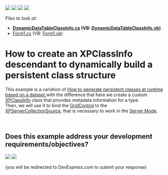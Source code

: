<!-- default badges list -->
![](https://img.shields.io/endpoint?url=https://codecentral.devexpress.com/api/v1/VersionRange/128585666/12.1.4%2B)
[![](https://img.shields.io/badge/Open_in_DevExpress_Support_Center-FF7200?style=flat-square&logo=DevExpress&logoColor=white)](https://supportcenter.devexpress.com/ticket/details/E1729)
[![](https://img.shields.io/badge/📖_How_to_use_DevExpress_Examples-e9f6fc?style=flat-square)](https://docs.devexpress.com/GeneralInformation/403183)
[![](https://img.shields.io/badge/💬_Leave_Feedback-feecdd?style=flat-square)](#does-this-example-address-your-development-requirementsobjectives)
<!-- default badges end -->
<!-- default file list -->
*Files to look at*:

* **[DynamicDataTableClassInfo.cs](./CS/DynamicDataTableClassInfo.cs) (VB: [DynamicDataTableClassInfo.vb](./VB/DynamicDataTableClassInfo.vb))**
* [Form1.cs](./CS/Form1.cs) (VB: [Form1.vb](./VB/Form1.vb))
<!-- default file list end -->
# How to create an XPClassInfo descendant to dynamically build a persistent class structure


<p>This example is a variation of <a href="https://www.devexpress.com/Support/Center/p/E1198">How to generate persistent classes at runtime based on a dataset </a> with the difference that here we create a custom <a href="http://documentation.devexpress.com/#XPO/clsDevExpressXpoMetadataXPClassInfotopic">XPClassInfo</a> class that provides metadata information for a type.<br /> Then, we will use it to bind the <a href="http://documentation.devexpress.com/#WPF/clsDevExpressWpfGridGridControltopic">GridControl</a> to the <a href="http://documentation.devexpress.com/#XPO/clsDevExpressXpoXPServerCollectionSourcetopic">XPServerCollectionSource</a>, that is necessary to work in the <a href="http://documentation.devexpress.com/#WindowsForms/CustomDocument2990">Server Mode</a>.</p>

<br/>


<!-- feedback -->
## Does this example address your development requirements/objectives?

[<img src="https://www.devexpress.com/support/examples/i/yes-button.svg"/>](https://www.devexpress.com/support/examples/survey.xml?utm_source=github&utm_campaign=XPO_how-to-create-an-xpclassinfo-descendant-to-dynamically-build-a-persistent-class-structure-e1729&~~~was_helpful=yes) [<img src="https://www.devexpress.com/support/examples/i/no-button.svg"/>](https://www.devexpress.com/support/examples/survey.xml?utm_source=github&utm_campaign=XPO_how-to-create-an-xpclassinfo-descendant-to-dynamically-build-a-persistent-class-structure-e1729&~~~was_helpful=no)

(you will be redirected to DevExpress.com to submit your response)
<!-- feedback end -->

